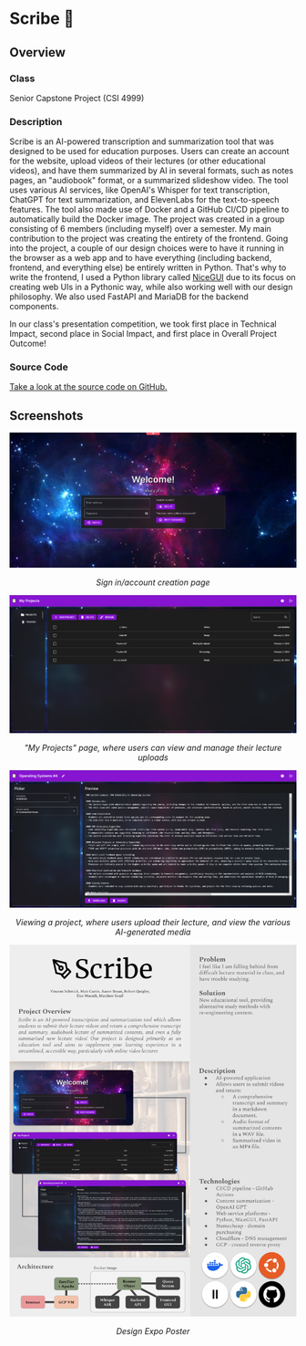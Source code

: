 # Scribe 📝

## Overview

### Class

Senior Capstone Project (CSI 4999)

### Description

Scribe is an AI-powered transcription and summarization tool that was designed to be used for education purposes.
Users can create an account for the website, upload videos of their lectures (or other educational videos), and have them summarized by AI in several formats, such as notes pages, an "audiobook" format, or a summarized slideshow video.
The tool uses various AI services, like OpenAI's Whisper for text transcription, ChatGPT for text summarization, and ElevenLabs for the text-to-speech features.
The tool also made use of Docker and a GitHub CI/CD pipeline to automatically build the Docker image.
The project was created in a group consisting of 6 members (including myself) over a semester.
My main contribution to the project was creating the entirety of the frontend.
Going into the project, a couple of our design choices were to have it running in the browser as a web app and to have everything (including backend, frontend, and everything else) be entirely written in Python.
That's why to write the frontend, I used a Python library called [NiceGUI](https://nicegui.io/) due to its focus on creating web UIs in a Pythonic way, while also working well with our design philosophy.
We also used FastAPI and MariaDB for the backend components.

In our class's presentation competition, we took first place in Technical Impact, second place in Social Impact, and first place in Overall Project Outcome!

### Source Code

[Take a look at the source code on GitHub.](https://github.com/dmocnik/scribe)

## Screenshots

![](../assets/projects/scribe_0.png)
<center><em>Sign in/account creation page</em></center>

![](../assets/projects/scribe_1.png)
<center><em>"My Projects" page, where users can view and manage their lecture uploads</em></center>

![](../assets/projects/scribe_2.png)
<center><em>Viewing a project, where users upload their lecture, and view the various AI-generated media</em></center>

![](../assets/projects/scribe_poster.png)
<center><em>Design Expo Poster</em></center>

